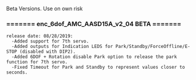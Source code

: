 Beta Versions. Use on own risk


### ======= enc_6dof_AMC_AASD15A_v2_04 BETA =======
```
release date: 08/28/2019:
  -Added support for 7th servo.
  -Added outputs for Indication LEDS for Park/Standby/ForceOffline/E-STOP (disabled with DIP2). 
  -Added 6DOF + Rotation disable Park option to release the park function for 7th servo.
  -Fixed Timeout for Park and Standby to represent values closer to seconds.
```
